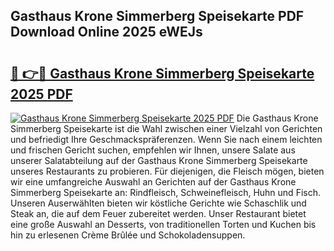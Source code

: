 ## Gasthaus Krone Simmerberg Speisekarte PDF Download Online 2025 eWEJs

# <h2><a href="http://gc7i7m.nevu.top/?p=Gasthaus+Krone+Simmerberg+Speisekarte">🔗 👉🔴 Gasthaus Krone Simmerberg Speisekarte 2025 PDF</a></h2>

[![Gasthaus Krone Simmerberg Speisekarte 2025 PDF](https://i.imgur.com/dBaPXMq.png)](http://gc7i7m.nevu.top/?p=Gasthaus+Krone+Simmerberg+Speisekarte)
Die Gasthaus Krone Simmerberg Speisekarte ist die Wahl zwischen einer Vielzahl von Gerichten und befriedigt Ihre Geschmackspräferenzen. Wenn Sie nach einem leichten und frischen Gericht suchen, empfehlen wir Ihnen, unsere Salate aus unserer Salatabteilung auf der Gasthaus Krone Simmerberg Speisekarte unseres Restaurants zu probieren. Für diejenigen, die Fleisch mögen, bieten wir eine umfangreiche Auswahl an Gerichten auf der Gasthaus Krone Simmerberg Speisekarte an: Rindfleisch, Schweinefleisch, Huhn und Fisch. Unseren Auserwählten bieten wir köstliche Gerichte wie Schaschlik und Steak an, die auf dem Feuer zubereitet werden. Unser Restaurant bietet eine große Auswahl an Desserts, von traditionellen Torten und Kuchen bis hin zu erlesenen Crème Brûlée und Schokoladensuppen.
